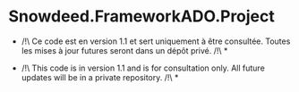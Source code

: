 # Snowdeed.FrameworkADO.Project

* /!\ Ce code est en version 1.1 et sert uniquement à être consultée. Toutes les mises à jour futures seront dans un dépôt privé. /!\ *

* /!\ This code is in version 1.1 and is for consultation only. All future updates will be in a private repository. /!\ *
